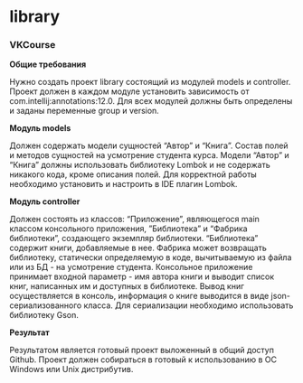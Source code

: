 # library
<h3>VKCourse</h3>
<b>Общие требования</b>

Нужно создать проект library состоящий из модулей models и controller.
Проект должен в каждом модуле установить зависимость от
com.intellij:annotations:12.0.
Для всех модулей должны быть определены и заданы переменные group и version.

<b>Модуль models</b>

Должен содержать модели сущностей “Автор” и “Книга”. Состав полей и методов сущностей на усмотрение студента курса. Модели “Автор” и “Книга” должны использовать библиотеку Lombok и не содержать никакого кода, кроме описания полей.
Для корректной работы необходимо установить и настроить в IDE плагин Lombok.


<b>Модуль controller</b>

Должен состоять из классов: “Приложение”, являющегося main классом консольного приложения, ”Библиотека” и  “Фабрика библиотеки”, создающего экземпляр библиотеки. “Библиотека” содержит книги, добавляемые в нее. Фабрика может возвращать библиотеку, статически определяемую в коде, вычитываемую из файла или из БД - на усмотрение студента.
Консольное приложение принимает входной параметр - имя автора книги и выводит список книг, написанных им и доступных в библиотеке. Вывод книг осуществляется в консоль, информация о книге выводится в виде json-сериализованного класса. Для сериализации необходимо использовать библиотеку Gson.

<b>Результат</b>

Результатом является готовый проект выложенный в общий доступ Github. Проект должен собираться в готовый к использованию в ОС Windows или Unix дистрибутив.
